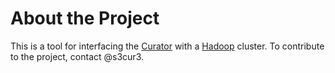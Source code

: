 About the Project
=================

This is a tool for interfacing the [Curator](http://cogcomp.cs.illinois.edu/trac/wiki/Curator) with a [Hadoop](http://hadoop.apache.org/) cluster. To contribute to the project, contact @s3cur3.
